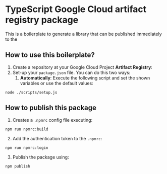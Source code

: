 # TypeScript Google Cloud artifact registry package

This is a boilerplate to generate a library that can be published immediately to the

## How to use this boilerplate?

1. Create a repository at your Google Cloud Project **Artifact Registry**:
2. Set-up your ``package.json`` file. You can do this two ways:
    1. **Automatically**: Execute the following script and set the shown variables or use the default values:

````shell
node ./scripts/setup.js
````

## How to publish this package

1. Creates a ``.npmrc`` config file executing:

````shell
npm run npmrc:build
````

2. Add the authentication token to the ``.npmrc``:

````shell
npm run npmrc:login
````

3. Publish the package using:

````shell
npm publish
````
